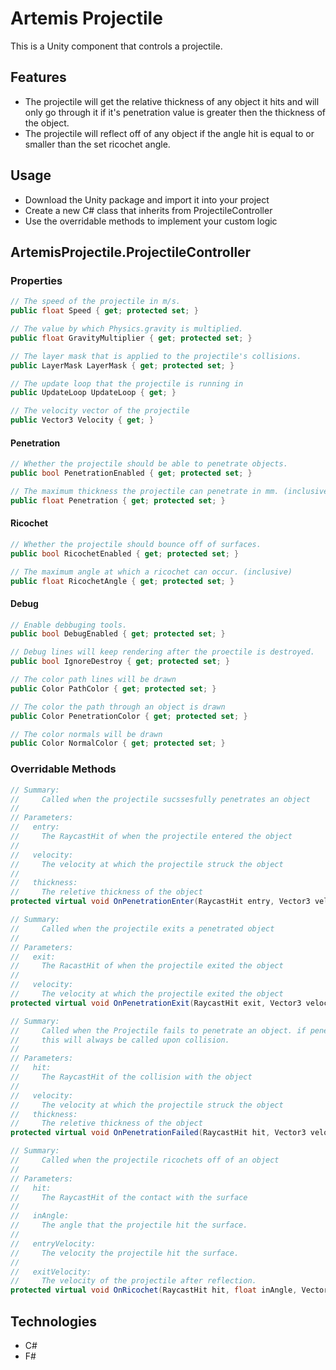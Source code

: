 # Artemis Projectile
This is a Unity component that controls a projectile.

## Features
- The projectile will get the relative thickness of any object it hits and will only go through it if it's penetration value is greater then the thickness of the object.
- The projectile will reflect off of any object if the angle hit is equal to or smaller than the set ricochet angle.
  
## Usage
- Download the Unity package and import it into your project
- Create a new C# class that inherits from ProjectileController
- Use the overridable methods to implement your custom logic

## ArtemisProjectile.ProjectileController
### Properties
```c#
// The speed of the projectile in m/s.
public float Speed { get; protected set; }

// The value by which Physics.gravity is multiplied.
public float GravityMultiplier { get; protected set; }

// The layer mask that is applied to the projectile's collisions.
public LayerMask LayerMask { get; protected set; }

// The update loop that the projectile is running in
public UpdateLoop UpdateLoop { get; }

// The velocity vector of the projectile
public Vector3 Velocity { get; }
```
#### Penetration
```c#
// Whether the projectile should be able to penetrate objects.
public bool PenetrationEnabled { get; protected set; }

// The maximum thickness the projectile can penetrate in mm. (inclusive)
public float Penetration { get; protected set; }
```
#### Ricochet
```c#
// Whether the projectile should bounce off of surfaces.
public bool RicochetEnabled { get; protected set; }

// The maximum angle at which a ricochet can occur. (inclusive)
public float RicochetAngle { get; protected set; }
```
#### Debug
```c#
// Enable debbuging tools.
public bool DebugEnabled { get; protected set; }

// Debug lines will keep rendering after the proectile is destroyed.
public bool IgnoreDestroy { get; protected set; }

// The color path lines will be drawn
public Color PathColor { get; protected set; }

// The color the path through an object is drawn
public Color PenetrationColor { get; protected set; }

// The color normals will be drawn
public Color NormalColor { get; protected set; }
```

### Overridable Methods
```c#
// Summary:
//     Called when the projectile sucssesfully penetrates an object
//
// Parameters:
//   entry:
//     The RaycastHit of when the projectile entered the object
//
//   velocity:
//     The velocity at which the projectile struck the object
//
//   thickness:
//     The reletive thickness of the object
protected virtual void OnPenetrationEnter(RaycastHit entry, Vector3 velocity, float thickness) { }

// Summary:
//     Called when the projectile exits a penetrated object
//
// Parameters:
//   exit:
//     The RacastHit of when the projectile exited the object
//
//   velocity:
//     The velocity at which the projectile exited the object
protected virtual void OnPenetrationExit(RaycastHit exit, Vector3 velocity) { }

// Summary:
//     Called when the Projectile fails to penetrate an object. if penetration is disabled,
//     this will always be called upon collision.
//
// Parameters:
//   hit:
//     The RaycastHit of the collision with the object
//
//   velocity:
//     The velocity at which the projectile struck the object
//   thickness:
//     The reletive thickness of the object
protected virtual void OnPenetrationFailed(RaycastHit hit, Vector3 velocity, float thickness) { }

// Summary:
//     Called when the projectile ricochets off of an object
//
// Parameters:
//   hit:
//     The RaycastHit of the contact with the surface
//
//   inAngle:
//     The angle that the projectile hit the surface.
//
//   entryVelocity:
//     The velocity the projectile hit the surface.
//
//   exitVelocity:
//     The velocity of the projectile after reflection.
protected virtual void OnRicochet(RaycastHit hit, float inAngle, Vector3 entryVelocity, Vector3 exitVelocity) { }
```
## Technologies
- C#
- F#
